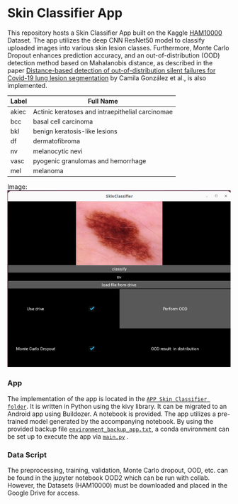 # Skin Classifier App
This repository hosts a Skin Classifier App built on the Kaggle [HAM10000](https://www.kaggle.com/datasets/kmader/skin-cancer-mnist-ham10000) Dataset. The app utilizes the deep CNN ResNet50 model to classify uploaded images into various skin lesion classes. Furthermore, Monte Carlo Dropout enhances prediction accuracy, and an out-of-distribution (OOD) detection method based on Mahalanobis distance, as described in the paper [Distance-based detection of out-of-distribution silent failures for Covid-19 lung lesion segmentation](https://www.sciencedirect.com/science/article/pii/S1361841522002298) by Camila González et al., is also implemented.


| Label  | Full Name |
| ------------- | ------------- |
| akiec  | Actinic keratoses and intraepithelial carcinomae  |
| bcc  | basal cell carcinoma  |
| bkl  | benign keratosis-like lesions  |
| df | dermatofibroma  |
| nv  | melanocytic nevi  |
| vasc  | pyogenic granulomas and hemorrhage  |
| mel | melanoma  |



Image:
![DEMO](App_preview.png)

### App
The implementation of the app is located in the [`APP Skin Classifier folder`](App%20Skin%20Classifier/). It is written in Python using the kivy library. It can be migrated to an Android app using Buildozer. A notebook is provided. The app utilizes a pre-trained model generated by the accompanying notebook. By using the provided backup file [`environment_backup_app.txt`](App%20Skin%20Classifier/environment_backup_app.txt), a conda environment can be set up to execute the app via [`main.py`](App%20Skin%20Classifier/main.py) .


### Data Script

The preprocessing, training, validation, Monte Carlo dropout, OOD, etc. can be found in the jupyter notebook OOD2 which can be run with collab. However, the Datasets (HAM10000) must be downloaded and placed in the Google Drive for access. 


